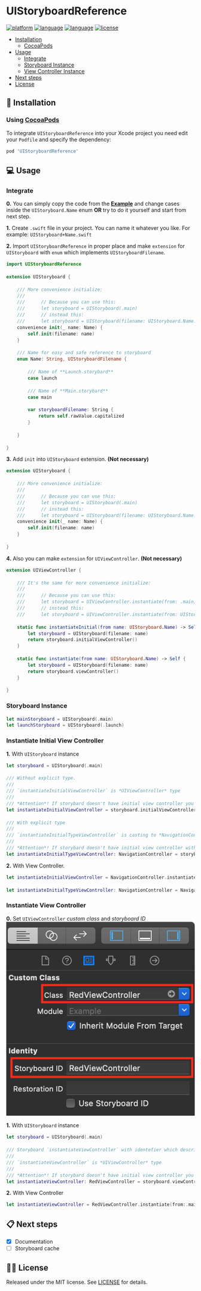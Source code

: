 # UIStoryboardReference

[![platform](https://img.shields.io/badge/Platform-iOS%208%2B-blue.svg)]()
[![language](https://img.shields.io/badge/Language-Swift%204.2-red.svg)]()
[![language](https://img.shields.io/badge/pod-4.0.0-blue.svg)]()
[![license](https://img.shields.io/badge/license-MIT-lightgray.svg)]()

- [Installation](#installation)
    - [CocoaPods](#cocoapods)    
- [Usage](#usage)
    - [Integrate](#integrate)
    - [Storyboard Instance](#storyboard)
    - [View Controller Instance](#viewcontroller)
- [Next steps](#nextsteps)
- [License](#license)

## 📲 Installation
### Using [CocoaPods](https://cocoapods.org)
To integrate `UIStoryboardReference` into your Xcode project you need edit your `Podfile` and specify the dependency:
```ruby
pod 'UIStoryboardReference'
```

## 💻 Usage
### Integrate
**0.** You can simply copy the code from the [**Example**](UIStoryboard+Name.swift) and change cases inside the `UIStoryboard.Name` enum **OR** try to do it yourself and start from next step.

**1.** Create `.swift` file in your project. You can name it whatever you like. For example: `UIStoryboard+Name.swift`

**2.** Import `UIStoryboardReference` in proper place and make `extension` for `UIStoryboard` with `enum` which implements `UIStoryboardFilename`.
```swift
import UIStoryboardReference

extension UIStoryboard {

    /// More convenience initialize:
    ///
    ///      // Because you can use this:
    ///      let storyboard = UIStoryboard(.main)
    ///      // instead this:
    ///      let storyboard = UIStoryboard(filename: UIStoryboard.Name.main)
    convenience init(_ name: Name) {
        self.init(filename: name)
    }

    /// Name for easy and safe reference to storyboard
    enum Name: String, UIStoryboardFilename {

        /// Name of **Launch.storybard**
        case launch

        /// Name of **Main.storybard**
        case main

        var storyboardFilename: String {
            return self.rawValue.capitalized
        }

    }  

}
```

**3.** Add `init` into `UIStoryboard` extension. **(Not necessary)**
```swift
extension UIStoryboard {

    /// More convenience initialize:
    ///
    ///      // Because you can use this:
    ///      let storyboard = UIStoryboard(.main)
    ///      // instead this:
    ///      let storyboard = UIStoryboard(filename: UIStoryboard.Name.main)
    convenience init(_ name: Name) {
        self.init(filename: name)
    }

}
```

**4.** Also you can make `extension` for `UIViewController`. **(Not necessary)**
```swift
extension UIViewController {

    /// It's the same for more convenience initialize:
    ///
    ///      // Because you can use this:
    ///      let storyboard = UIViewController.instantiate(from: .main)
    ///      // instead this:
    ///      let storyboard = UIViewController.instantiate(from: UIStoryboard.Name.main)

    static func instantiateInitial(from name: UIStoryboard.Name) -> Self {
        let storyboard = UIStoryboard(filename: name)
        return storyboard.initialViewController()
    }

    static func instantiate(from name: UIStoryboard.Name) -> Self {
        let storyboard = UIStoryboard(filename: name)
        return storyboard.viewController()
    }

}

```

### Storyboard Instance
```swift
let mainStoryboard = UIStoryboard(.main)
let launchStoryboard = UIStoryboard(.launch)
```

### Instantiate Initial View Controller
**1.** With `UIStoryboard` instance
```swift
let storyboard = UIStoryboard(.main)

/// Without explicit type.
///
/// `instantiateInitialViewController` is *UIViewController* type
///
/// *Attention*! If storybard doesn't have initial view controller you throw an exception
let instantiateInitialViewController = storyboard.initialViewController()

/// With explicit type
///
/// `instantiateInitialTypeViewController` is casting to *NavigationController* type
///
/// *Attention*! If storybard doesn't have initial view controller with explicit type you throw an exception
let instantiateInitialTypeViewController: NavigationController = storyboard.initialViewController()
```

**2.** With View Controller.
```swift
let instantiateInitialViewController = NavigationController.instantiateInitial(from: .main)

let instantiateInitialTypeViewController: NavigationController = NavigationController.instantiateInitial(from: .main)
```

### Instantiate View Controller
**0.** Set `UIViewController` _custom class_ and _storyboard ID_
![](example_img_0.png)

**1.** With `UIStoryboard` instance
```swift
let storyboard = UIStoryboard(.main)

/// Storyboard `instantiateViewController` with identefier which describe view controller type. If this case `RedViewController`
///
/// `instantiateViewController` is *UIViewController* type
///
/// *Attention*! If storybard doesn't have initial view controller you throw an exception
let instantiateViewController: RedViewController = storyboard.viewController()
```
**2.** With View Controller
```swift
let instantiateViewController = RedViewController.instantiate(from:.main)
```

## 📋 Next steps
- [x] Documentation
- [ ] Storyboard cache

## 👮🏻 License
Released under the MIT license. See [LICENSE](LICENSE) for details.
